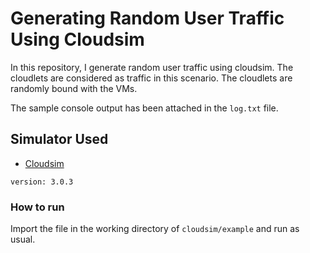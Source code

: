 # Generating Random User Traffic Using Cloudsim
In this repository, I generate random user traffic using cloudsim. The cloudlets are considered as traffic in this scenario. The cloudlets are randomly bound with the VMs.

The sample console output has been attached in the ```log.txt``` file.


## Simulator Used
* [Cloudsim](https://github.com/Cloudslab/cloudsim)
```
version: 3.0.3  
```

### How to run

Import the file in the working directory of ```cloudsim/example``` and run as usual.
